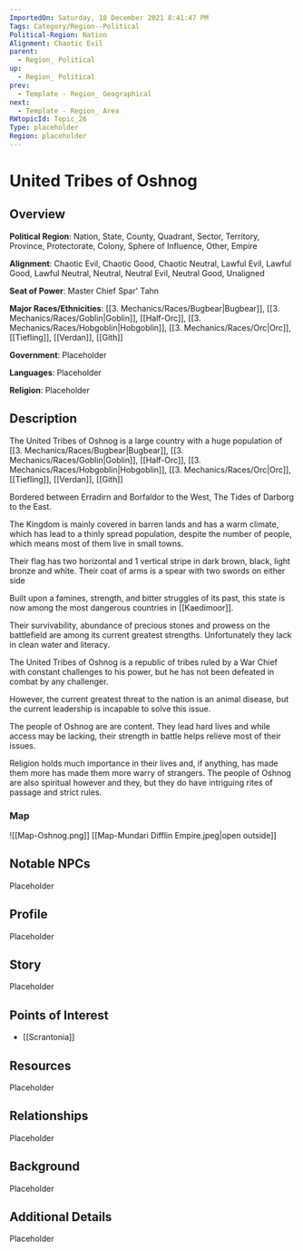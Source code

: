 ```yaml
---
ImportedOn: Saturday, 18 December 2021 8:41:47 PM
Tags: Category/Region--Political
Political-Region: Nation
Alignment: Chaotic Evil
parent:
  - Region_ Political
up:
  - Region_ Political
prev:
  - Template - Region_ Geographical
next:
  - Template - Region_ Area
RWtopicId: Topic_26
Type: placeholder
Region: placeholder
---
```

# United Tribes of Oshnog
## Overview
**Political Region**: Nation, State, County, Quadrant, Sector, Territory, Province, Protectorate, Colony, Sphere of Influence, Other, Empire

**Alignment**: Chaotic Evil, Chaotic Good, Chaotic Neutral, Lawful Evil, Lawful Good, Lawful Neutral, Neutral, Neutral Evil, Neutral Good, Unaligned

**Seat of Power**: Master Chief Spar' Tahn

**Major Races/Ethnicities**: [[3. Mechanics/Races/Bugbear|Bugbear]], [[3. Mechanics/Races/Goblin|Goblin]], [[Half-Orc]], [[3. Mechanics/Races/Hobgoblin|Hobgoblin]], [[3. Mechanics/Races/Orc|Orc]], [[Tiefling]], [[Verdan]], [[Gith]]

**Government**: Placeholder

**Languages**: Placeholder

**Religion**: Placeholder


## Description

The United Tribes of Oshnog is a large country with a huge population of [[3. Mechanics/Races/Bugbear|Bugbear]], [[3. Mechanics/Races/Goblin|Goblin]], [[Half-Orc]], [[3. Mechanics/Races/Hobgoblin|Hobgoblin]], [[3. Mechanics/Races/Orc|Orc]], [[Tiefling]], [[Verdan]], [[Gith]]

Bordered between Erradirn and Borfaldor to the West, The Tides of Darborg to the East.

The Kingdom is mainly covered in barren lands and has a warm climate, which has lead to a thinly spread population, despite the number of people, which means most of them live in small towns.

Their flag has two horizontal and 1 vertical stripe in dark brown, black, light bronze and white. Their coat of arms is a spear with two swords on either side

Built upon a famines, strength, and bitter struggles of its past, this state is now among the most dangerous countries in [[Kaedimoor]].

Their survivability, abundance of precious stones and prowess on the battlefield  are among its current greatest strengths. Unfortunately they lack in clean water and literacy.

The United Tribes of Oshnog is a republic of tribes ruled by a War Chief with constant challenges to his power, but he has not been defeated in combat by any challenger.

However, the current greatest threat to the nation is an animal disease, but the current leadership is incapable to solve this issue.

The people of Oshnog are are content. They lead hard lives and while access may be lacking, their strength in battle helps relieve most of their issues.

Religion holds much importance in their lives and, if anything, has made them more has made them more warry of strangers. The people of Oshnog are also spiritual however and they, but they do have intriguing rites of passage and strict rules.


### Map
![[Map-Oshnog.png]]
[[Map-Mundari Difflin Empire.jpeg|open outside]]



## Notable NPCs
Placeholder

## Profile
Placeholder

## Story
Placeholder

## Points of Interest
* [[Scrantonia]]

## Resources
Placeholder

## Relationships
Placeholder

## Background
Placeholder

## Additional Details
Placeholder

